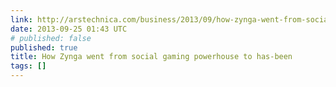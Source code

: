 ```yaml
---
link: http://arstechnica.com/business/2013/09/how-zynga-went-from-social-gaming-powerhouse-to-has-been/
date: 2013-09-25 01:43 UTC
# published: false
published: true
title: How Zynga went from social gaming powerhouse to has-been
tags: []
---
```



